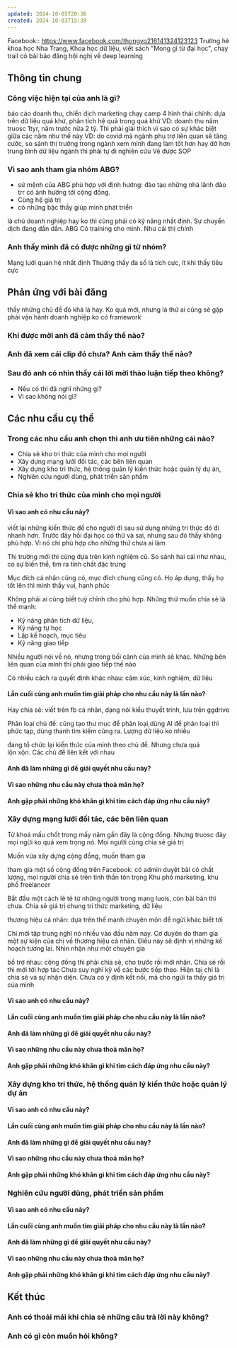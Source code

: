 ```yaml
---
updated: 2024-10-05T20:36
created: 2024-10-03T15:39
---
```

Facebook:: https://www.facebook.com/thongvo216141324123123
Trường hè khoa học
Nha Trang, Khoa học dữ liệu, viết sách "Mong gì từ đại học", chạy trail
có bài báo đăng hội nghị về deep learning

## Thông tin chung
### Công việc hiện tại của anh là gì?
báo cáo doanh thu, chiến dịch marketing
chạy camp
4 hình thái chính: dựa trên  dữ liệu quá khứ, phân tích hệ quả trong quá khứ
VD: doanh thu năm truosc 1tyr, năm trước nữa 2 tỷ. Thì phải giải thích vì sao có  sự khác biệt giữa các năm như thế này
VD: do covid mà ngành phụ trợ liên quan sẽ tăng cước, so sánh thị  trường  trong ngành xem mình đang làm tốt hơn hay dở hơn trung bình
dữ liệu ngành thì phải tự đi nghiên cứu
Vẽ được SOP

### Vì sao anh tham gia nhóm ABG? 
- sứ mệnh của ABG phù hợp với định hướng: đào tạo  những nhà lãnh đảo trr có ảnh hưởng tới cộng đồng. 
- Cùng hệ giá trị 
- có những bậc thầy giúp  mình phát triển

là chủ doanh nghiệp hay ko thì cũng  phải có kỹ năng nhất định. Sự chuyển dịch  đang dần dần. ABG Có training cho mình. Như cái thị chính

### Anh thấy mình đã có được những gì từ nhóm?
Mạng lưới quan  hệ nhất định
Thường thấy đa số là tích cực, ít khi thấy  tiêu cực

## Phản ứng với bài đăng
thấy những chủ đề đó khá là hay. Ko  quá mới, nhưng là thứ ai cũng sẽ gặp phải
vận hành doanh nghiệp
ko có framework
### Khi được mời anh đã cảm thấy thế nào?
### Anh đã xem cái clip đó chưa? Anh cảm thấy thế nào?
### Sau đó anh có nhìn thấy cái lời mời thảo luận tiếp theo không? 
- Nếu có thì đã nghĩ những gì? 
- Vì sao không nói gì?

## Các nhu cầu cụ thể
### Trong các nhu cầu anh chọn thì anh ưu tiên những cái nào?
- Chia sẻ kho tri thức của mình cho mọi người 
- Xây dựng mạng lưới đối tác, các bên liên quan
- Xây dựng kho tri thức, hệ thống quản lý kiến thức hoặc quản lý dự án, 
- Nghiên cứu người dùng, phát triển sản phẩm

### Chia sẻ kho tri thức của mình cho mọi người
#### Vì sao anh có nhu cầu này?
viết lại những kiến thức để cho người  đi sau sử dụng những tri thức đó đi nhanh hơn. Trước đây hồi đại  học có thử và sai, nhưng sau đó thấy không phù hợp. Vì nó chỉ phù hợp cho những thứ chưa ai làm

Thị  trường mới thì cũng dựa  trên kinh nghiệm cũ. So sánh hai cái như nhau, có sự biến thể,  tìm ra tính chất đặc trưng

Mục đích cá nhân cũng có, mục đích  chung cũng có. Họ áp dụng, thấy họ tốt lên thì mình thấy vui, hạnh phúc

Không phải ai cũng biết tuỳ chỉnh cho phù hợp. 
Những thứ muốn chia sẻ là thế mạnh:
- Kỹ năng phân tích dữ liệu, 
- Kỹ năng tự học
- Lập kế hoạch, mục tiêu
- Kỹ năng giao tiếp

Nhiều người nói về nó, nhưng trong bối cảnh của mình sẽ khác.  Những bên liên quan của mình thì phải giao tiếp thế nào

Có nhiều cách ra quyết định khác nhau: cảm  xúc, kinh nghiệm, dữ liệu

#### Lần cuối cùng anh muốn tìm giải pháp cho nhu cầu này là lần nào?
Hay chia sẻ: viết trên fb  cá  nhân, dạng  nói kiểu thuyết trình, lưu  trên ggdrive

Phân loại chủ đề: cũng tạo thư mục để phân loại,dùng AI để phân loại thì phức tạp, dùng thanh tìm kiếm  cũng  ra. Lượng dữ liệu ko nhiều

đang tổ chức lại kiến thức của mình theo  chủ đề. Nhưng chưa quá   
lộn xộn. Các chủ đề liên kết với  nhau
#### Anh đã làm những gì để giải quyết nhu cầu này?
#### Vì sao những nhu cầu này chưa thoả mãn họ?
#### Anh gặp phải những khó khăn gì khi tìm cách đáp ứng nhu cầu này?


### Xây dựng mạng lưới đối tác, các bên liên quan
Từ khoá mấu chốt trong mấy năm gần đây là cộng  đồng. Nhưng truosc  đây mọi  ngừi  ko quá xem trọng  nó. Mọi người cùng chia sẻ giá trị

Muốn vừa xây dựng cộng đồng, muốn tham gia

tham gia  một số cộng đồng trên Facebook: có admin duyệt bài có chất lượng, mọi người chia sẻ trên tinh thần tôn trọng
Khu phố marketing,  khu phố freelancer

Bắt đầu một cách lẻ tẻ từ những  người trong mạng luois, còn bài bản thì  chưa. Chia sẻ giá trị chung
tri thức marketing, dữ liệu

thương hiệu cá nhân: dựa trên  thế mạnh chuyên môn để ngừi khác biết tới

Chỉ mới  tập trung nghĩ nó nhiều  vào đầu năm nay. Cơ duyên do  tham  gia  một sự kiện của chị về thương  hiệu cá nhân. Điều này sẽ định vị  những kế hoạch tương  lai. Nhìn nhận như một chuyên gia

bổ  trợ nhau: cộng đồng thì phải chia sẻ,  cho trước rồi mới nhận. Chia sẻ  rồi thì mới tới hợp tác
Chưa suy nghĩ kỹ về các bước tiếp theo. Hiện tại chỉ là chia sẻ và sự nhận diện. Chưa có ý định kết nối, mà cho ngừi ta thấy giá trị của mình
#### Vì sao anh có nhu cầu này?
#### Lần cuối cùng anh muốn tìm giải pháp cho nhu cầu này là lần nào?
#### Anh đã làm những gì để giải quyết nhu cầu này?
#### Vì sao những nhu cầu này chưa thoả mãn họ?
#### Anh gặp phải những khó khăn gì khi tìm cách đáp ứng nhu cầu này?


### Xây dựng kho tri thức, hệ thống quản lý kiến thức hoặc quản lý dự án
#### Vì sao anh có nhu cầu này?
#### Lần cuối cùng anh muốn tìm giải pháp cho nhu cầu này là lần nào?
#### Anh đã làm những gì để giải quyết nhu cầu này?
#### Vì sao những nhu cầu này chưa thoả mãn họ?
#### Anh gặp phải những khó khăn gì khi tìm cách đáp ứng nhu cầu này?


### Nghiên cứu người dùng, phát triển sản phẩm
#### Vì sao anh có nhu cầu này?
#### Lần cuối cùng anh muốn tìm giải pháp cho nhu cầu này là lần nào?
#### Anh đã làm những gì để giải quyết nhu cầu này?
#### Vì sao những nhu cầu này chưa thoả mãn họ?
#### Anh gặp phải những khó khăn gì khi tìm cách đáp ứng nhu cầu này?


## Kết thúc
### Anh có thoải mái khi chia sẻ những câu trả lời này không?
### Anh có gì còn muốn hỏi không?

